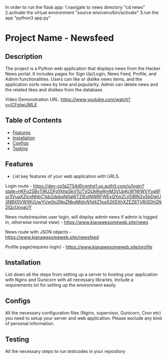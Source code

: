 In order to run the flask app:
    1.navigate to news directory "cd news"
    2.activate the virtual environment "source env/venv/bin/activate"
    3.run the app "python3 app.py"

# Project Name - Newsfeed

## Description
The project is a Python web application that displays news from the Hacker News portal. It includes pages for Sign Up/Login, News Feed, Profile, and Admin functionalities. Users can like or dislike news items, and the application sorts news by time and popularity. Admin can delete news and the related likes and dislikes from the database.

Video Demonstration URL: https://www.youtube.com/watch?v=lCFgIwiJMLE

## Table of Contents

- [Features](#features)
- [Installation](#installation)
- [Configs](#configs)
- [Testing](#testing)

## Features

- List key features of your web application with URLS.

Login route - https://dev-cp1a2734d0cenhq1.us.auth0.com/u/login?state=hKFo2SBvTjRUZjFoYkhpSkV1UTVDUkRwRmM3VUpKcW1WWVYya6Fur3VuaXZlcnNhbC1sb2dpbqN0aWTZIEstNWRFWExQYmZLVDBIN2o5bDgtU3NBX0VWWUUwYUw0o2NpZNkgMldvN1d4Z1pqS2tlSXhXZEZ6TVRjSDhGN2lQcUoyaUY

News route(requires user login, will display admin news if admin is logged in, otherwise normal view) - https://www.kianawesomeweb.site/news

News route with JSON objects - https://www.kianawesomeweb.site/newsfeed

Profile page(requires login) - https://www.kianawesomeweb.site/profile 
## Installation

List down all the steps from setting up a server to hosting your application with Nginx and Gunicorn with all necessary libraries. Include a requirements.txt for setting up the environment easily.


## Configs
All the necessary configuration files (Nginx, supervisor, Gunicorn, Cron etc) you need to setup your server and web application. Please exclude any kind of personal information. 


## Testing
All the necessary steps to run testcodes in your repository
